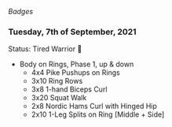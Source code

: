*Badges*



### Tuesday, 7th of September, 2021
Status: Tired Warrior 
:hot_face:

- Body on Rings, Phase 1, up & down
    - 4x4 Pike Pushups on Rings
    - 3x10 Ring Rows
    - 3x8 1-hand Biceps Curl
    - 3x20 Squat Walk
    - 2x8 Nordic Hams Curl with Hinged Hip
    - 2x10 1-Leg Splits on Ring [Middle + Side]
   
   
